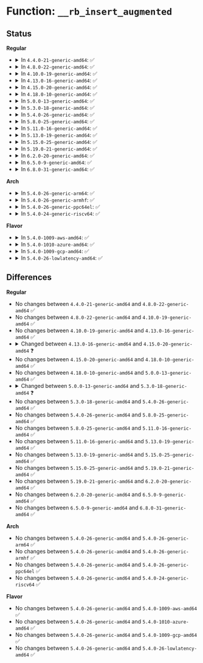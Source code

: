# Function: <code>__rb_insert_augmented</code>

## Status
<b>Regular</b>
<ul>
<li>
<details>
<summary>In <code>4.4.0-21-generic-amd64</code>: ✅</summary>

```c
void __rb_insert_augmented(struct rb_node * node, struct rb_root * root, void (*)(struct rb_node *, struct rb_node *) augment_rotate)
```

```json
{
  "name": "__rb_insert_augmented",
  "collision_type": "Unique Global",
  "inline_type": "No",
  "funcs": [
    {
      "addr": 18446744071582972848,
      "name": "__rb_insert_augmented",
      "external": true,
      "loc": "lib/rbtree.c:440",
      "file": "lib/rbtree.c",
      "inline": "seen, unknown",
      "caller_inline": [],
      "caller_func": [
        "arch/x86/mm/pat_rbtree.c:rbt_memtype_check_insert",
        "mm/interval_tree.c:vma_interval_tree_insert",
        "mm/interval_tree.c:vma_interval_tree_insert_after",
        "mm/interval_tree.c:anon_vma_interval_tree_insert",
        "mm/mmap.c:__vma_link_rb",
        "lib/interval_tree.c:interval_tree_insert"
      ]
    }
  ],
  "symbols": [
    {
      "addr": 18446744071582972848,
      "name": "__rb_insert_augmented",
      "section": ".text",
      "bind": "STB_GLOBAL",
      "size": 516
    }
  ]
}
```
</details>
</li>
<li>
<details>
<summary>In <code>4.8.0-22-generic-amd64</code>: ✅</summary>

```c
void __rb_insert_augmented(struct rb_node * node, struct rb_root * root, void (*)(struct rb_node *, struct rb_node *) augment_rotate)
```

```json
{
  "name": "__rb_insert_augmented",
  "collision_type": "Unique Global",
  "inline_type": "No",
  "funcs": [
    {
      "addr": 18446744071583261824,
      "name": "__rb_insert_augmented",
      "external": true,
      "loc": "lib/rbtree.c:440",
      "file": "lib/rbtree.c",
      "inline": "seen, unknown",
      "caller_inline": [],
      "caller_func": [
        "mm/interval_tree.c:anon_vma_interval_tree_insert",
        "mm/interval_tree.c:vma_interval_tree_insert_after",
        "mm/interval_tree.c:vma_interval_tree_insert",
        "mm/mmap.c:__vma_link_rb",
        "lib/interval_tree.c:interval_tree_insert"
      ]
    }
  ],
  "symbols": [
    {
      "addr": 18446744071583261824,
      "name": "__rb_insert_augmented",
      "section": ".text",
      "bind": "STB_GLOBAL",
      "size": 521
    }
  ]
}
```
</details>
</li>
<li>
<details>
<summary>In <code>4.10.0-19-generic-amd64</code>: ✅</summary>

```c
void __rb_insert_augmented(struct rb_node * node, struct rb_root * root, void (*)(struct rb_node *, struct rb_node *) augment_rotate)
```

```json
{
  "name": "__rb_insert_augmented",
  "collision_type": "Unique Global",
  "inline_type": "No",
  "funcs": [
    {
      "addr": 18446744071583380592,
      "name": "__rb_insert_augmented",
      "external": true,
      "loc": "lib/rbtree.c:455",
      "file": "lib/rbtree.c",
      "inline": "seen, unknown",
      "caller_inline": [],
      "caller_func": [
        "mm/interval_tree.c:anon_vma_interval_tree_insert",
        "mm/interval_tree.c:vma_interval_tree_insert_after",
        "mm/interval_tree.c:vma_interval_tree_insert",
        "mm/mmap.c:__vma_link_rb",
        "lib/interval_tree.c:interval_tree_insert"
      ]
    }
  ],
  "symbols": [
    {
      "addr": 18446744071583380592,
      "name": "__rb_insert_augmented",
      "section": ".text",
      "bind": "STB_GLOBAL",
      "size": 521
    }
  ]
}
```
</details>
</li>
<li>
<details>
<summary>In <code>4.13.0-16-generic-amd64</code>: ✅</summary>

```c
void __rb_insert_augmented(struct rb_node * node, struct rb_root * root, void (*)(struct rb_node *, struct rb_node *) augment_rotate)
```

```json
{
  "name": "__rb_insert_augmented",
  "collision_type": "Unique Global",
  "inline_type": "No",
  "funcs": [
    {
      "addr": 18446744071588230848,
      "name": "__rb_insert_augmented",
      "external": true,
      "loc": "lib/rbtree.c:457",
      "file": "lib/rbtree.c",
      "inline": "seen, unknown",
      "caller_inline": [],
      "caller_func": [
        "mm/interval_tree.c:anon_vma_interval_tree_insert",
        "mm/interval_tree.c:vma_interval_tree_insert_after",
        "mm/interval_tree.c:vma_interval_tree_insert",
        "mm/mmap.c:__vma_link_rb",
        "lib/interval_tree.c:interval_tree_insert"
      ]
    }
  ],
  "symbols": [
    {
      "addr": 18446744071588230848,
      "name": "__rb_insert_augmented",
      "section": ".text",
      "bind": "STB_GLOBAL",
      "size": 547
    }
  ]
}
```
</details>
</li>
<li>
<details>
<summary>In <code>4.15.0-20-generic-amd64</code>: ✅</summary>

```c
void __rb_insert_augmented(struct rb_node * node, struct rb_root * root, bool newleft, struct rb_node * * leftmost, void (*)(struct rb_node *, struct rb_node *) augment_rotate)
```

```json
{
  "name": "__rb_insert_augmented",
  "collision_type": "Unique Global",
  "inline_type": "No",
  "funcs": [
    {
      "addr": 18446744071588781696,
      "name": "__rb_insert_augmented",
      "external": true,
      "loc": "lib/rbtree.c:491",
      "file": "lib/rbtree.c",
      "inline": "seen, unknown",
      "caller_inline": [],
      "caller_func": [
        "mm/interval_tree.c:anon_vma_interval_tree_insert",
        "mm/interval_tree.c:vma_interval_tree_insert_after",
        "mm/interval_tree.c:vma_interval_tree_insert",
        "mm/mmap.c:__vma_link_rb",
        "lib/interval_tree.c:interval_tree_insert"
      ]
    }
  ],
  "symbols": [
    {
      "addr": 18446744071588781696,
      "name": "__rb_insert_augmented",
      "section": ".text",
      "bind": "STB_GLOBAL",
      "size": 577
    }
  ]
}
```
</details>
</li>
<li>
<details>
<summary>In <code>4.18.0-10-generic-amd64</code>: ✅</summary>

```c
void __rb_insert_augmented(struct rb_node * node, struct rb_root * root, bool newleft, struct rb_node * * leftmost, void (*)(struct rb_node *, struct rb_node *) augment_rotate)
```

```json
{
  "name": "__rb_insert_augmented",
  "collision_type": "Unique Global",
  "inline_type": "No",
  "funcs": [
    {
      "addr": 18446744071589159072,
      "name": "__rb_insert_augmented",
      "external": true,
      "loc": "lib/rbtree.c:491",
      "file": "lib/rbtree.c",
      "inline": "seen, unknown",
      "caller_inline": [],
      "caller_func": [
        "mm/interval_tree.c:anon_vma_interval_tree_insert",
        "mm/interval_tree.c:vma_interval_tree_insert_after",
        "mm/interval_tree.c:vma_interval_tree_insert",
        "mm/mmap.c:__vma_link_rb",
        "lib/interval_tree.c:interval_tree_insert"
      ]
    }
  ],
  "symbols": [
    {
      "addr": 18446744071589159072,
      "name": "__rb_insert_augmented",
      "section": ".text",
      "bind": "STB_GLOBAL",
      "size": 447
    }
  ]
}
```
</details>
</li>
<li>
<details>
<summary>In <code>5.0.0-13-generic-amd64</code>: ✅</summary>

```c
void __rb_insert_augmented(struct rb_node * node, struct rb_root * root, bool newleft, struct rb_node * * leftmost, void (*)(struct rb_node *, struct rb_node *) augment_rotate)
```

```json
{
  "name": "__rb_insert_augmented",
  "collision_type": "Unique Global",
  "inline_type": "No",
  "funcs": [
    {
      "addr": 18446744071589389008,
      "name": "__rb_insert_augmented",
      "external": true,
      "loc": "lib/rbtree.c:491",
      "file": "lib/rbtree.c",
      "inline": "seen, unknown",
      "caller_inline": [],
      "caller_func": [
        "mm/interval_tree.c:anon_vma_interval_tree_insert",
        "mm/interval_tree.c:vma_interval_tree_insert_after",
        "mm/interval_tree.c:vma_interval_tree_insert",
        "mm/mmap.c:__vma_link_rb",
        "lib/interval_tree.c:interval_tree_insert"
      ]
    }
  ],
  "symbols": [
    {
      "addr": 18446744071589389008,
      "name": "__rb_insert_augmented",
      "section": ".text",
      "bind": "STB_GLOBAL",
      "size": 447
    }
  ]
}
```
</details>
</li>
<li>
<details>
<summary>In <code>5.3.0-18-generic-amd64</code>: ✅</summary>

```c
void __rb_insert_augmented(struct rb_node * node, struct rb_root * root, void (*)(struct rb_node *, struct rb_node *) augment_rotate)
```

```json
{
  "name": "__rb_insert_augmented",
  "collision_type": "Unique Global",
  "inline_type": "No",
  "funcs": [
    {
      "addr": 18446744071589845856,
      "name": "__rb_insert_augmented",
      "external": true,
      "loc": "lib/rbtree.c:456",
      "file": "lib/rbtree.c",
      "inline": "seen, unknown",
      "caller_inline": [],
      "caller_func": [
        "mm/interval_tree.c:anon_vma_interval_tree_insert",
        "mm/interval_tree.c:vma_interval_tree_insert_after",
        "mm/interval_tree.c:vma_interval_tree_insert",
        "mm/mmap.c:__vma_link_rb",
        "mm/vmalloc.c:__free_vmap_area",
        "lib/interval_tree.c:interval_tree_insert",
        "lib/interval_tree.c:interval_tree_insert"
      ]
    }
  ],
  "symbols": [
    {
      "addr": 18446744071589845856,
      "name": "__rb_insert_augmented",
      "section": ".text",
      "bind": "STB_GLOBAL",
      "size": 409
    }
  ]
}
```
</details>
</li>
<li>
<details>
<summary>In <code>5.4.0-26-generic-amd64</code>: ✅</summary>

```c
void __rb_insert_augmented(struct rb_node * node, struct rb_root * root, void (*)(struct rb_node *, struct rb_node *) augment_rotate)
```

```json
{
  "name": "__rb_insert_augmented",
  "collision_type": "Unique Global",
  "inline_type": "No",
  "funcs": [
    {
      "addr": 18446744071590071952,
      "name": "__rb_insert_augmented",
      "external": true,
      "loc": "lib/rbtree.c:456",
      "file": "lib/rbtree.c",
      "inline": "seen, unknown",
      "caller_inline": [],
      "caller_func": [
        "mm/interval_tree.c:anon_vma_interval_tree_insert",
        "mm/interval_tree.c:vma_interval_tree_insert_after",
        "mm/interval_tree.c:vma_interval_tree_insert",
        "mm/mmap.c:__vma_link_rb",
        "mm/vmalloc.c:__purge_vmap_area_lazy",
        "mm/vmalloc.c:__free_vmap_area",
        "lib/interval_tree.c:interval_tree_insert",
        "lib/interval_tree.c:interval_tree_insert"
      ]
    }
  ],
  "symbols": [
    {
      "addr": 18446744071590071952,
      "name": "__rb_insert_augmented",
      "section": ".text",
      "bind": "STB_GLOBAL",
      "size": 409
    }
  ]
}
```
</details>
</li>
<li>
<details>
<summary>In <code>5.8.0-25-generic-amd64</code>: ✅</summary>

```c
void __rb_insert_augmented(struct rb_node * node, struct rb_root * root, void (*)(struct rb_node *, struct rb_node *) augment_rotate)
```

```json
{
  "name": "__rb_insert_augmented",
  "collision_type": "Unique Global",
  "inline_type": "No",
  "funcs": [
    {
      "addr": 18446744071585069776,
      "name": "__rb_insert_augmented",
      "external": true,
      "loc": "lib/rbtree.c:456",
      "file": "lib/rbtree.c",
      "inline": "seen, unknown",
      "caller_inline": [],
      "caller_func": [
        "mm/interval_tree.c:anon_vma_interval_tree_insert",
        "mm/interval_tree.c:vma_interval_tree_insert_after",
        "mm/interval_tree.c:vma_interval_tree_insert",
        "mm/mmap.c:__vma_adjust",
        "mm/mmap.c:vma_link",
        "mm/vmalloc.c:pcpu_get_vm_areas",
        "mm/vmalloc.c:__purge_vmap_area_lazy",
        "mm/vmalloc.c:free_vmap_area",
        "lib/interval_tree.c:interval_tree_insert"
      ]
    }
  ],
  "symbols": [
    {
      "addr": 18446744071585069776,
      "name": "__rb_insert_augmented",
      "section": ".text",
      "bind": "STB_GLOBAL",
      "size": 410
    }
  ]
}
```
</details>
</li>
<li>
<details>
<summary>In <code>5.11.0-16-generic-amd64</code>: ✅</summary>

```c
void __rb_insert_augmented(struct rb_node * node, struct rb_root * root, void (*)(struct rb_node *, struct rb_node *) augment_rotate)
```

```json
{
  "name": "__rb_insert_augmented",
  "collision_type": "Unique Global",
  "inline_type": "No",
  "funcs": [
    {
      "addr": 18446744071585219120,
      "name": "__rb_insert_augmented",
      "external": true,
      "loc": "lib/rbtree.c:456",
      "file": "lib/rbtree.c",
      "inline": "seen, unknown",
      "caller_inline": [],
      "caller_func": [
        "mm/interval_tree.c:anon_vma_interval_tree_insert",
        "mm/interval_tree.c:vma_interval_tree_insert_after",
        "mm/interval_tree.c:vma_interval_tree_insert",
        "mm/mmap.c:__vma_adjust",
        "mm/mmap.c:vma_link",
        "mm/vmalloc.c:pcpu_get_vm_areas",
        "mm/vmalloc.c:__purge_vmap_area_lazy",
        "mm/vmalloc.c:free_vmap_area",
        "lib/interval_tree.c:interval_tree_insert"
      ]
    }
  ],
  "symbols": [
    {
      "addr": 18446744071585219120,
      "name": "__rb_insert_augmented",
      "section": ".text",
      "bind": "STB_GLOBAL",
      "size": 410
    }
  ]
}
```
</details>
</li>
<li>
<details>
<summary>In <code>5.13.0-19-generic-amd64</code>: ✅</summary>

```c
void __rb_insert_augmented(struct rb_node * node, struct rb_root * root, void (*)(struct rb_node *, struct rb_node *) augment_rotate)
```

```json
{
  "name": "__rb_insert_augmented",
  "collision_type": "Unique Global",
  "inline_type": "No",
  "funcs": [
    {
      "addr": 18446744071585101968,
      "name": "__rb_insert_augmented",
      "external": true,
      "loc": "lib/rbtree.c:456",
      "file": "lib/rbtree.c",
      "inline": "seen, unknown",
      "caller_inline": [],
      "caller_func": [
        "mm/interval_tree.c:anon_vma_interval_tree_insert",
        "mm/interval_tree.c:vma_interval_tree_insert_after",
        "mm/interval_tree.c:vma_interval_tree_insert",
        "mm/mmap.c:__vma_adjust",
        "mm/mmap.c:vma_link",
        "mm/vmalloc.c:pcpu_get_vm_areas",
        "mm/vmalloc.c:__purge_vmap_area_lazy",
        "mm/vmalloc.c:free_vmap_area",
        "lib/interval_tree.c:interval_tree_insert",
        "lib/interval_tree.c:interval_tree_insert"
      ]
    }
  ],
  "symbols": [
    {
      "addr": 18446744071585101968,
      "name": "__rb_insert_augmented",
      "section": ".text",
      "bind": "STB_GLOBAL",
      "size": 462
    }
  ]
}
```
</details>
</li>
<li>
<details>
<summary>In <code>5.15.0-25-generic-amd64</code>: ✅</summary>

```c
void __rb_insert_augmented(struct rb_node * node, struct rb_root * root, void (*)(struct rb_node *, struct rb_node *) augment_rotate)
```

```json
{
  "name": "__rb_insert_augmented",
  "collision_type": "Unique Global",
  "inline_type": "No",
  "funcs": [
    {
      "addr": 18446744071585550368,
      "name": "__rb_insert_augmented",
      "external": true,
      "loc": "lib/rbtree.c:456",
      "file": "lib/rbtree.c",
      "inline": "seen, unknown",
      "caller_inline": [],
      "caller_func": [
        "mm/interval_tree.c:anon_vma_interval_tree_insert",
        "mm/interval_tree.c:vma_interval_tree_insert_after",
        "mm/interval_tree.c:vma_interval_tree_insert",
        "mm/mmap.c:__vma_adjust",
        "mm/mmap.c:vma_link",
        "mm/vmalloc.c:pcpu_get_vm_areas",
        "mm/vmalloc.c:__purge_vmap_area_lazy",
        "mm/vmalloc.c:free_vmap_area",
        "lib/interval_tree.c:interval_tree_insert",
        "lib/interval_tree.c:interval_tree_insert"
      ]
    }
  ],
  "symbols": [
    {
      "addr": 18446744071585550368,
      "name": "__rb_insert_augmented",
      "section": ".text",
      "bind": "STB_GLOBAL",
      "size": 462
    }
  ]
}
```
</details>
</li>
<li>
<details>
<summary>In <code>5.19.0-21-generic-amd64</code>: ✅</summary>

```c
void __rb_insert_augmented(struct rb_node * node, struct rb_root * root, void (*)(struct rb_node *, struct rb_node *) augment_rotate)
```

```json
{
  "name": "__rb_insert_augmented",
  "collision_type": "Unique Global",
  "inline_type": "No",
  "funcs": [
    {
      "addr": 18446744071586706816,
      "name": "__rb_insert_augmented",
      "external": true,
      "loc": "lib/rbtree.c:456",
      "file": "lib/rbtree.c",
      "inline": "seen, unknown",
      "caller_inline": [],
      "caller_func": [
        "mm/interval_tree.c:anon_vma_interval_tree_insert",
        "mm/interval_tree.c:vma_interval_tree_insert_after",
        "mm/interval_tree.c:vma_interval_tree_insert",
        "mm/mmap.c:__vma_adjust",
        "mm/mmap.c:vma_link",
        "mm/vmalloc.c:pcpu_get_vm_areas",
        "mm/vmalloc.c:__purge_vmap_area_lazy",
        "mm/vmalloc.c:free_vmap_area",
        "lib/interval_tree.c:interval_tree_insert",
        "lib/interval_tree.c:interval_tree_insert"
      ]
    }
  ],
  "symbols": [
    {
      "addr": 18446744071586706816,
      "name": "__rb_insert_augmented",
      "section": ".text",
      "bind": "STB_GLOBAL",
      "size": 483
    }
  ]
}
```
</details>
</li>
<li>
<details>
<summary>In <code>6.2.0-20-generic-amd64</code>: ✅</summary>

```c
void __rb_insert_augmented(struct rb_node * node, struct rb_root * root, void (*)(struct rb_node *, struct rb_node *) augment_rotate)
```

```json
{
  "name": "__rb_insert_augmented",
  "collision_type": "Unique Global",
  "inline_type": "No",
  "funcs": [
    {
      "addr": 18446744071595868832,
      "name": "__rb_insert_augmented",
      "external": true,
      "loc": "lib/rbtree.c:456",
      "file": "lib/rbtree.c",
      "inline": "seen, unknown",
      "caller_inline": [],
      "caller_func": [
        "mm/interval_tree.c:anon_vma_interval_tree_insert",
        "mm/interval_tree.c:vma_interval_tree_insert_after",
        "mm/interval_tree.c:vma_interval_tree_insert",
        "mm/vmalloc.c:pcpu_get_vm_areas",
        "mm/vmalloc.c:__purge_vmap_area_lazy",
        "mm/vmalloc.c:free_vmap_area",
        "lib/interval_tree.c:interval_tree_insert",
        "lib/interval_tree.c:interval_tree_insert"
      ]
    }
  ],
  "symbols": [
    {
      "addr": 18446744071595868832,
      "name": "__rb_insert_augmented",
      "section": ".text",
      "bind": "STB_GLOBAL",
      "size": 483
    }
  ]
}
```
</details>
</li>
<li>
<details>
<summary>In <code>6.5.0-9-generic-amd64</code>: ✅</summary>

```c
void __rb_insert_augmented(struct rb_node * node, struct rb_root * root, void (*)(struct rb_node *, struct rb_node *) augment_rotate)
```

```json
{
  "name": "__rb_insert_augmented",
  "collision_type": "Unique Global",
  "inline_type": "No",
  "funcs": [
    {
      "addr": 18446744071596386352,
      "name": "__rb_insert_augmented",
      "external": true,
      "loc": "lib/rbtree.c:456",
      "file": "lib/rbtree.c",
      "inline": "seen, unknown",
      "caller_inline": [],
      "caller_func": [
        "mm/interval_tree.c:anon_vma_interval_tree_insert",
        "mm/interval_tree.c:vma_interval_tree_insert_after",
        "mm/interval_tree.c:vma_interval_tree_insert",
        "mm/vmalloc.c:pcpu_get_vm_areas",
        "mm/vmalloc.c:__purge_vmap_area_lazy",
        "mm/vmalloc.c:free_vmap_area",
        "lib/interval_tree.c:interval_tree_insert",
        "lib/interval_tree.c:interval_tree_insert"
      ]
    }
  ],
  "symbols": [
    {
      "addr": 18446744071596386352,
      "name": "__rb_insert_augmented",
      "section": ".text",
      "bind": "STB_GLOBAL",
      "size": 416
    }
  ]
}
```
</details>
</li>
<li>
<details>
<summary>In <code>6.8.0-31-generic-amd64</code>: ✅</summary>

```c
void __rb_insert_augmented(struct rb_node * node, struct rb_root * root, void (*)(struct rb_node *, struct rb_node *) augment_rotate)
```

```json
{
  "name": "__rb_insert_augmented",
  "collision_type": "Unique Global",
  "inline_type": "No",
  "funcs": [
    {
      "addr": 18446744071597281600,
      "name": "__rb_insert_augmented",
      "external": true,
      "loc": "lib/rbtree.c:456",
      "file": "lib/rbtree.c",
      "inline": "seen, unknown",
      "caller_inline": [],
      "caller_func": [
        "kernel/sched/fair.c:__enqueue_entity",
        "mm/interval_tree.c:anon_vma_interval_tree_insert",
        "mm/interval_tree.c:vma_interval_tree_insert_after",
        "mm/interval_tree.c:vma_interval_tree_insert",
        "mm/vmalloc.c:pcpu_get_vm_areas",
        "mm/vmalloc.c:__purge_vmap_area_lazy",
        "mm/vmalloc.c:free_vmap_area",
        "lib/interval_tree.c:interval_tree_insert",
        "lib/interval_tree.c:interval_tree_insert",
        "drivers/gpu/drm/drm_mm.c:add_hole",
        "drivers/gpu/drm/drm_mm.c:drm_mm_interval_tree_add_node"
      ]
    }
  ],
  "symbols": [
    {
      "addr": 18446744071597281600,
      "name": "__rb_insert_augmented",
      "section": ".text",
      "bind": "STB_GLOBAL",
      "size": 416
    }
  ]
}
```
</details>
</li>
</ul>
<b>Arch</b>
<ul>
<li>
<details>
<summary>In <code>5.4.0-26-generic-arm64</code>: ✅</summary>

```c
void __rb_insert_augmented(struct rb_node * node, struct rb_root * root, void (*)(struct rb_node *, struct rb_node *) augment_rotate)
```

```json
{
  "name": "__rb_insert_augmented",
  "collision_type": "Unique Global",
  "inline_type": "No",
  "funcs": [
    {
      "addr": 18446603336503850992,
      "name": "__rb_insert_augmented",
      "external": true,
      "loc": "lib/rbtree.c:456",
      "file": "lib/rbtree.c",
      "inline": "seen, unknown",
      "caller_inline": [],
      "caller_func": [
        "mm/interval_tree.c:anon_vma_interval_tree_insert",
        "mm/interval_tree.c:anon_vma_interval_tree_insert",
        "mm/interval_tree.c:vma_interval_tree_insert_after",
        "mm/interval_tree.c:vma_interval_tree_insert",
        "mm/interval_tree.c:vma_interval_tree_insert",
        "mm/mmap.c:__vma_link_rb",
        "mm/vmalloc.c:__purge_vmap_area_lazy",
        "mm/vmalloc.c:__free_vmap_area",
        "lib/interval_tree.c:interval_tree_insert",
        "lib/interval_tree.c:interval_tree_insert"
      ]
    }
  ],
  "symbols": [
    {
      "addr": 18446603336503850992,
      "name": "__rb_insert_augmented",
      "section": ".text",
      "bind": "STB_GLOBAL",
      "size": 420
    }
  ]
}
```
</details>
</li>
<li>
<details>
<summary>In <code>5.4.0-26-generic-armhf</code>: ✅</summary>

```c
void __rb_insert_augmented(struct rb_node * node, struct rb_root * root, void (*)(struct rb_node *, struct rb_node *) augment_rotate)
```

```json
{
  "name": "__rb_insert_augmented",
  "collision_type": "Unique Global",
  "inline_type": "No",
  "funcs": [
    {
      "addr": 3236470776,
      "name": "__rb_insert_augmented",
      "external": true,
      "loc": "lib/rbtree.c:456",
      "file": "lib/rbtree.c",
      "inline": "seen, unknown",
      "caller_inline": [],
      "caller_func": [
        "mm/interval_tree.c:anon_vma_interval_tree_insert",
        "mm/interval_tree.c:vma_interval_tree_insert_after",
        "mm/interval_tree.c:vma_interval_tree_insert",
        "mm/mmap.c:__vma_link_rb",
        "mm/vmalloc.c:__purge_vmap_area_lazy",
        "mm/vmalloc.c:__free_vmap_area",
        "lib/interval_tree.c:interval_tree_insert"
      ]
    }
  ],
  "symbols": [
    {
      "addr": 3236470776,
      "name": "__rb_insert_augmented",
      "section": ".text",
      "bind": "STB_GLOBAL",
      "size": 456
    }
  ]
}
```
</details>
</li>
<li>
<details>
<summary>In <code>5.4.0-26-generic-ppc64el</code>: ✅</summary>

```c
void __rb_insert_augmented(struct rb_node * node, struct rb_root * root, void (*)(struct rb_node *, struct rb_node *) augment_rotate)
```

```json
{
  "name": "__rb_insert_augmented",
  "collision_type": "Unique Global",
  "inline_type": "No",
  "funcs": [
    {
      "addr": 13835058055297705232,
      "name": "__rb_insert_augmented",
      "external": true,
      "loc": "lib/rbtree.c:456",
      "file": "lib/rbtree.c",
      "inline": "seen, unknown",
      "caller_inline": [],
      "caller_func": [
        "mm/interval_tree.c:anon_vma_interval_tree_insert",
        "mm/interval_tree.c:anon_vma_interval_tree_insert",
        "mm/interval_tree.c:vma_interval_tree_insert_after",
        "mm/interval_tree.c:vma_interval_tree_insert_after",
        "mm/interval_tree.c:vma_interval_tree_insert",
        "mm/interval_tree.c:vma_interval_tree_insert",
        "mm/mmap.c:__vma_link_rb",
        "mm/vmalloc.c:__purge_vmap_area_lazy",
        "mm/vmalloc.c:__free_vmap_area",
        "lib/interval_tree.c:interval_tree_insert",
        "lib/interval_tree.c:interval_tree_insert"
      ]
    }
  ],
  "symbols": [
    {
      "addr": 13835058055297705232,
      "name": "__rb_insert_augmented",
      "section": ".text",
      "bind": "STB_GLOBAL",
      "size": 632
    }
  ]
}
```
</details>
</li>
<li>
<details>
<summary>In <code>5.4.0-24-generic-riscv64</code>: ✅</summary>

```c
void __rb_insert_augmented(struct rb_node * node, struct rb_root * root, void (*)(struct rb_node *, struct rb_node *) augment_rotate)
```

```json
{
  "name": "__rb_insert_augmented",
  "collision_type": "Unique Global",
  "inline_type": "No",
  "funcs": [
    {
      "addr": 18446743936279739956,
      "name": "__rb_insert_augmented",
      "external": true,
      "loc": "lib/rbtree.c:456",
      "file": "lib/rbtree.c",
      "inline": "seen, unknown",
      "caller_inline": [],
      "caller_func": [
        "mm/interval_tree.c:anon_vma_interval_tree_insert",
        "mm/interval_tree.c:vma_interval_tree_insert_after",
        "mm/interval_tree.c:vma_interval_tree_insert",
        "mm/mmap.c:__vma_link_rb",
        "mm/vmalloc.c:__free_vmap_area",
        "lib/interval_tree.c:interval_tree_insert",
        "lib/interval_tree.c:interval_tree_insert"
      ]
    }
  ],
  "symbols": [
    {
      "addr": 18446743936279739956,
      "name": "__rb_insert_augmented",
      "section": ".text",
      "bind": "STB_GLOBAL",
      "size": 270
    }
  ]
}
```
</details>
</li>
</ul>
<b>Flavor</b>
<ul>
<li>
<details>
<summary>In <code>5.4.0-1009-aws-amd64</code>: ✅</summary>

```c
void __rb_insert_augmented(struct rb_node * node, struct rb_root * root, void (*)(struct rb_node *, struct rb_node *) augment_rotate)
```

```json
{
  "name": "__rb_insert_augmented",
  "collision_type": "Unique Global",
  "inline_type": "No",
  "funcs": [
    {
      "addr": 18446744071589674208,
      "name": "__rb_insert_augmented",
      "external": true,
      "loc": "lib/rbtree.c:456",
      "file": "lib/rbtree.c",
      "inline": "seen, unknown",
      "caller_inline": [],
      "caller_func": [
        "mm/interval_tree.c:anon_vma_interval_tree_insert",
        "mm/interval_tree.c:vma_interval_tree_insert_after",
        "mm/interval_tree.c:vma_interval_tree_insert",
        "mm/mmap.c:__vma_link_rb",
        "mm/vmalloc.c:__purge_vmap_area_lazy",
        "mm/vmalloc.c:__free_vmap_area",
        "lib/interval_tree.c:interval_tree_insert",
        "lib/interval_tree.c:interval_tree_insert"
      ]
    }
  ],
  "symbols": [
    {
      "addr": 18446744071589674208,
      "name": "__rb_insert_augmented",
      "section": ".text",
      "bind": "STB_GLOBAL",
      "size": 409
    }
  ]
}
```
</details>
</li>
<li>
<details>
<summary>In <code>5.4.0-1010-azure-amd64</code>: ✅</summary>

```c
void __rb_insert_augmented(struct rb_node * node, struct rb_root * root, void (*)(struct rb_node *, struct rb_node *) augment_rotate)
```

```json
{
  "name": "__rb_insert_augmented",
  "collision_type": "Unique Global",
  "inline_type": "No",
  "funcs": [
    {
      "addr": 18446744071589400000,
      "name": "__rb_insert_augmented",
      "external": true,
      "loc": "lib/rbtree.c:456",
      "file": "lib/rbtree.c",
      "inline": "seen, unknown",
      "caller_inline": [],
      "caller_func": [
        "mm/interval_tree.c:anon_vma_interval_tree_insert",
        "mm/interval_tree.c:vma_interval_tree_insert_after",
        "mm/interval_tree.c:vma_interval_tree_insert",
        "mm/mmap.c:__vma_link_rb",
        "mm/vmalloc.c:__purge_vmap_area_lazy",
        "mm/vmalloc.c:__free_vmap_area",
        "lib/interval_tree.c:interval_tree_insert",
        "lib/interval_tree.c:interval_tree_insert"
      ]
    }
  ],
  "symbols": [
    {
      "addr": 18446744071589400000,
      "name": "__rb_insert_augmented",
      "section": ".text",
      "bind": "STB_GLOBAL",
      "size": 409
    }
  ]
}
```
</details>
</li>
<li>
<details>
<summary>In <code>5.4.0-1009-gcp-amd64</code>: ✅</summary>

```c
void __rb_insert_augmented(struct rb_node * node, struct rb_root * root, void (*)(struct rb_node *, struct rb_node *) augment_rotate)
```

```json
{
  "name": "__rb_insert_augmented",
  "collision_type": "Unique Global",
  "inline_type": "No",
  "funcs": [
    {
      "addr": 18446744071590117584,
      "name": "__rb_insert_augmented",
      "external": true,
      "loc": "lib/rbtree.c:456",
      "file": "lib/rbtree.c",
      "inline": "seen, unknown",
      "caller_inline": [],
      "caller_func": [
        "mm/interval_tree.c:anon_vma_interval_tree_insert",
        "mm/interval_tree.c:vma_interval_tree_insert_after",
        "mm/interval_tree.c:vma_interval_tree_insert",
        "mm/mmap.c:__vma_link_rb",
        "mm/vmalloc.c:__purge_vmap_area_lazy",
        "mm/vmalloc.c:__free_vmap_area",
        "lib/interval_tree.c:interval_tree_insert",
        "lib/interval_tree.c:interval_tree_insert"
      ]
    }
  ],
  "symbols": [
    {
      "addr": 18446744071590117584,
      "name": "__rb_insert_augmented",
      "section": ".text",
      "bind": "STB_GLOBAL",
      "size": 409
    }
  ]
}
```
</details>
</li>
<li>
<details>
<summary>In <code>5.4.0-26-lowlatency-amd64</code>: ✅</summary>

```c
void __rb_insert_augmented(struct rb_node * node, struct rb_root * root, void (*)(struct rb_node *, struct rb_node *) augment_rotate)
```

```json
{
  "name": "__rb_insert_augmented",
  "collision_type": "Unique Global",
  "inline_type": "No",
  "funcs": [
    {
      "addr": 18446744071590167968,
      "name": "__rb_insert_augmented",
      "external": true,
      "loc": "lib/rbtree.c:456",
      "file": "lib/rbtree.c",
      "inline": "seen, unknown",
      "caller_inline": [],
      "caller_func": [
        "mm/interval_tree.c:anon_vma_interval_tree_insert",
        "mm/interval_tree.c:vma_interval_tree_insert_after",
        "mm/interval_tree.c:vma_interval_tree_insert",
        "mm/mmap.c:__vma_link_rb",
        "mm/vmalloc.c:__purge_vmap_area_lazy",
        "mm/vmalloc.c:__free_vmap_area",
        "lib/interval_tree.c:interval_tree_insert",
        "lib/interval_tree.c:interval_tree_insert"
      ]
    }
  ],
  "symbols": [
    {
      "addr": 18446744071590167968,
      "name": "__rb_insert_augmented",
      "section": ".text",
      "bind": "STB_GLOBAL",
      "size": 409
    }
  ]
}
```
</details>
</li>
</ul>

## Differences
<b>Regular</b>
<ul>
<li>
No changes between <code>4.4.0-21-generic-amd64</code> and <code>4.8.0-22-generic-amd64</code> ✅
</li>
<li>
No changes between <code>4.8.0-22-generic-amd64</code> and <code>4.10.0-19-generic-amd64</code> ✅
</li>
<li>
No changes between <code>4.10.0-19-generic-amd64</code> and <code>4.13.0-16-generic-amd64</code> ✅
</li>
<li>
<details>
<summary>Changed between <code>4.13.0-16-generic-amd64</code> and <code>4.15.0-20-generic-amd64</code> ❓</summary>
<ul>
<li>
<b>Param added. </b>
<code>bool newleft</code>
</li>
<li>
<b>Param added. </b>
<code>struct rb_node * * leftmost</code>
</li>
<li>
<b>Param reordered. </b>
<code>node, root, augment_rotate</code> ➡️ <code>node, root, newleft, leftmost, augment_rotate</code>
</li>
</ul>
</details>
</li>
<li>
No changes between <code>4.15.0-20-generic-amd64</code> and <code>4.18.0-10-generic-amd64</code> ✅
</li>
<li>
No changes between <code>4.18.0-10-generic-amd64</code> and <code>5.0.0-13-generic-amd64</code> ✅
</li>
<li>
<details>
<summary>Changed between <code>5.0.0-13-generic-amd64</code> and <code>5.3.0-18-generic-amd64</code> ❓</summary>
<ul>
<li>
<b>Param removed. </b>
<code>bool newleft</code>
</li>
<li>
<b>Param removed. </b>
<code>struct rb_node * * leftmost</code>
</li>
<li>
<b>Param reordered. </b>
<code>node, root, newleft, leftmost, augment_rotate</code> ➡️ <code>node, root, augment_rotate</code>
</li>
</ul>
</details>
</li>
<li>
No changes between <code>5.3.0-18-generic-amd64</code> and <code>5.4.0-26-generic-amd64</code> ✅
</li>
<li>
No changes between <code>5.4.0-26-generic-amd64</code> and <code>5.8.0-25-generic-amd64</code> ✅
</li>
<li>
No changes between <code>5.8.0-25-generic-amd64</code> and <code>5.11.0-16-generic-amd64</code> ✅
</li>
<li>
No changes between <code>5.11.0-16-generic-amd64</code> and <code>5.13.0-19-generic-amd64</code> ✅
</li>
<li>
No changes between <code>5.13.0-19-generic-amd64</code> and <code>5.15.0-25-generic-amd64</code> ✅
</li>
<li>
No changes between <code>5.15.0-25-generic-amd64</code> and <code>5.19.0-21-generic-amd64</code> ✅
</li>
<li>
No changes between <code>5.19.0-21-generic-amd64</code> and <code>6.2.0-20-generic-amd64</code> ✅
</li>
<li>
No changes between <code>6.2.0-20-generic-amd64</code> and <code>6.5.0-9-generic-amd64</code> ✅
</li>
<li>
No changes between <code>6.5.0-9-generic-amd64</code> and <code>6.8.0-31-generic-amd64</code> ✅
</li>
</ul>
<b>Arch</b>
<ul>
<li>
No changes between <code>5.4.0-26-generic-amd64</code> and <code>5.4.0-26-generic-arm64</code> ✅
</li>
<li>
No changes between <code>5.4.0-26-generic-amd64</code> and <code>5.4.0-26-generic-armhf</code> ✅
</li>
<li>
No changes between <code>5.4.0-26-generic-amd64</code> and <code>5.4.0-26-generic-ppc64el</code> ✅
</li>
<li>
No changes between <code>5.4.0-26-generic-amd64</code> and <code>5.4.0-24-generic-riscv64</code> ✅
</li>
</ul>
<b>Flavor</b>
<ul>
<li>
No changes between <code>5.4.0-26-generic-amd64</code> and <code>5.4.0-1009-aws-amd64</code> ✅
</li>
<li>
No changes between <code>5.4.0-26-generic-amd64</code> and <code>5.4.0-1010-azure-amd64</code> ✅
</li>
<li>
No changes between <code>5.4.0-26-generic-amd64</code> and <code>5.4.0-1009-gcp-amd64</code> ✅
</li>
<li>
No changes between <code>5.4.0-26-generic-amd64</code> and <code>5.4.0-26-lowlatency-amd64</code> ✅
</li>
</ul>
